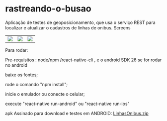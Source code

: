 # rastreando-o-busao
Aplicação de testes de geoposicionamento, que usa o serviço  REST para localizar e atualizar o cadastros de linhas de onibus.
Screens

<table>
<tr>
  <td><img src="http://www.easybudget.com.br/rastreandobusao1.jpeg" style="widht:30%;"/></td>
  <td><img src="http://www.easybudget.com.br/rastreandobusao2.jpeg" style="widht:30%;"/></td>
  <td><img src="http://www.easybudget.com.br/rastreandobusao3.png" style="widht:30%;"/></td>
<tr>
<tr/>
</table>



Para rodar:

Pre-requisitos : 
node/npm /react-native-cli , e o android SDK 26 se for rodar no android

baixe os fontes;

rode o comando "npm install";

inicie o emulador ou conecte o celular;

execute "react-native run-android" ou "react-native run-ios"

apk Assinado para download e testes em ANDROID: 
<a href="http://easybudget.com.br/LinhasOnibus.zip">LinhasOnibus.zip</a>
